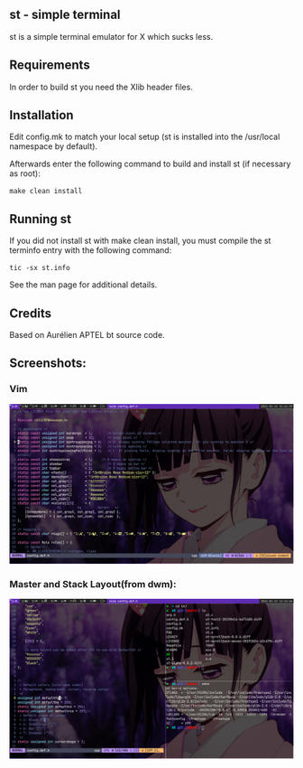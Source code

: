 st - simple terminal
--------------------
st is a simple terminal emulator for X which sucks less.


Requirements
------------
In order to build st you need the Xlib header files.


Installation
------------
Edit config.mk to match your local setup (st is installed into
the /usr/local namespace by default).

Afterwards enter the following command to build and install st (if
necessary as root):

    make clean install


Running st
----------
If you did not install st with make clean install, you must compile
the st terminfo entry with the following command:

    tic -sx st.info

See the man page for additional details.

Credits
-------
Based on Aurélien APTEL <aurelien dot aptel at gmail dot com> bt source code.

## Screenshots:
 ### Vim
 ![Screenshots](https://github.com/ankitjosh78/dwm/blob/main/screenshots/vim.png?raw=true)
 ### Master and Stack Layout(from dwm):
 ![Screenshots](https://github.com/ankitjosh78/dwm/blob/main/screenshots/multiple_windows.png?raw=true)


